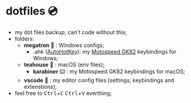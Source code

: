 # dotfiles :cd:
- my dot files backup, can't code without this;
- folders:
  - **megatron** :robot: : Windows configs;
    - .ahk ([AutoHotKey](https://www.autohotkey.com/)): my [Motospeed GK82](https://i.imgur.com/rSCsy5C.jpg) keybindings for Windows;
  - **teahouse** :flower_playing_cards: : macOS (env files);
    - **karabiner** :keyboard: : my Motospeed GK82 keybindings for macOS;
  - **vscode** :blue_book: : my editor config files (settings, keybindings and extenstions);
- feel free to <kbd>Ctrl</kbd>+<kbd>C</kbd>  <kbd>Ctrl</kbd>+<kbd>V</kbd> everthing;